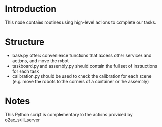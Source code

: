 # Introduction

This node contains routines using high-level actions to complete our tasks.

# Structure

- base.py offers convenience functions that access other services and actions, and move the robot
- taskboard.py and assembly.py should contain the full set of instructions for each task
- calibration.py should be used to check the calibration for each scene (e.g. move the robots to the corners of a container or the assembly)

# Notes

This Python script is complementary to the actions provided by o2ac_skill_server.
